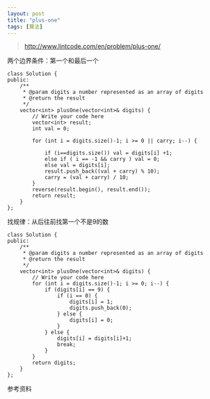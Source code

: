 ```yaml
---
layout: post
title: "plus-one"
tags: [算法]
---	
```

	
>http://www.lintcode.com/en/problem/plus-one/

两个边界条件：第一个和最后一个

	class Solution {
	public:
	    /**
	     * @param digits a number represented as an array of digits
	     * @return the result
	     */
	    vector<int> plusOne(vector<int>& digits) {
	        // Write your code here
	        vector<int> result;
	        int val = 0;
	         
	        for (int i = digits.size()-1; i >= 0 || carry; i--) {
	            
	            if (i==digits.size()) val = digits[i] +1;
	            else if ( i == -1 && carry ) val = 0;
	            else val = digits[i];
	            result.push_back((val + carry) % 10);
	            carry = (val + carry) / 10;
	        }
	        reverse(result.begin(), result.end());
	        return result;
	    }
	};

找规律：从后往前找第一个不是9的数

	class Solution {
	public:
	    /**
	     * @param digits a number represented as an array of digits
	     * @return the result
	     */
	    vector<int> plusOne(vector<int>& digits) {
	        // Write your code here
	        for (int i = digits.size()-1; i >= 0; i--) {
	            if (digits[i] == 9) {
	                if (i == 0) {
	                    digits[i] = 1;
	                    digits.push_back(0);
	                } else {
	                    digits[i] = 0;
	                }
	            } else {
	                digits[i] = digits[i]+1;
	                break;
	            }
	        }
	        return digits;
	    }
	};



参考资料

